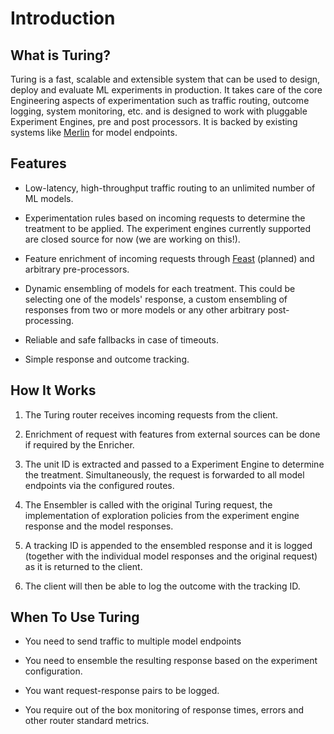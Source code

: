 # Introduction

## What is Turing?

Turing is a fast, scalable and extensible system that can be used to design, deploy and evaluate ML experiments in production. It takes care of the core Engineering aspects of experimentation such as traffic routing, outcome logging, system monitoring, etc. and is designed to work with pluggable Experiment Engines, pre and post processors. It is backed by existing systems like [Merlin](https://github.com/gojek/merlin) for model endpoints.

## Features
* Low-latency, high-throughput traffic routing to an unlimited number of ML models.

* Experimentation rules based on incoming requests to determine the treatment to be applied. The experiment engines currently supported are closed source for now (we are working on this!).

* Feature enrichment of incoming requests through [Feast](https://github.com/feast-dev/feast) (planned) and arbitrary pre-processors.

* Dynamic ensembling of models for each treatment. This could be selecting one of the models' response, a custom ensembling of responses from two or more models or any other arbitrary post-processing.

* Reliable and safe fallbacks in case of timeouts.

* Simple response and outcome tracking.

## How It Works

1. The Turing router receives incoming requests from the client.

2. Enrichment of request with features from external sources can be done if required by the Enricher. 

3. The unit ID is extracted and passed to a Experiment Engine to determine the treatment. Simultaneously, the request is forwarded to all model endpoints via the configured routes.

4. The Ensembler is called with the original Turing request, the implementation of exploration policies from the experiment engine response and the model responses.

5. A tracking ID is appended to the ensembled response and it is logged (together with the individual model responses and the original request) as it is returned to the client.

6. The client will then be able to log the outcome with the tracking ID.

## When To Use Turing
* You need to send traffic to multiple model endpoints

* You need to ensemble the resulting response based on the experiment configuration.

* You want request-response pairs to be logged.

* You require out of the box monitoring of response times, errors and other router standard metrics.
